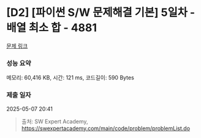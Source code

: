 # [D2] [파이썬 S/W 문제해결 기본] 5일차 - 배열 최소 합 - 4881 

[문제 링크](https://swexpertacademy.com/main/code/problem/problemDetail.do?contestProbId=AWTQh00qQs0DFAVT) 

### 성능 요약

메모리: 60,416 KB, 시간: 121 ms, 코드길이: 590 Bytes

### 제출 일자

2025-05-07 20:41



> 출처: SW Expert Academy, https://swexpertacademy.com/main/code/problem/problemList.do